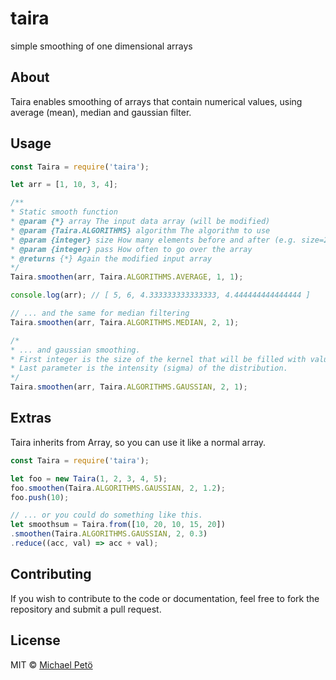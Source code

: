 # taira
simple smoothing of one dimensional arrays

## About
Taira enables smoothing of arrays that contain numerical values, using average (mean), median and gaussian filter.

## Usage
``` javascript
const Taira = require('taira');

let arr = [1, 10, 3, 4];

/**
* Static smooth function
* @param {*} array The input data array (will be modified)
* @param {Taira.ALGORITHMS} algorithm The algorithm to use 
* @param {integer} size How many elements before and after (e.g. size=2, means a kernel of 2*size+1)
* @param {integer} pass How often to go over the array
* @returns {*} Again the modified input array
*/
Taira.smoothen(arr, Taira.ALGORITHMS.AVERAGE, 1, 1);

console.log(arr); // [ 5, 6, 4.333333333333333, 4.444444444444444 ]

// ... and the same for median filtering
Taira.smoothen(arr, Taira.ALGORITHMS.MEDIAN, 2, 1);

/*
* ... and gaussian smoothing.
* First integer is the size of the kernel that will be filled with values from a Gaussian distribution.
* Last parameter is the intensity (sigma) of the distribution.
*/
Taira.smoothen(arr, Taira.ALGORITHMS.GAUSSIAN, 2, 1);
```

## Extras

Taira inherits from Array, so you can use it like a normal array.
``` javascript
const Taira = require('taira');

let foo = new Taira(1, 2, 3, 4, 5);
foo.smoothen(Taira.ALGORITHMS.GAUSSIAN, 2, 1.2);
foo.push(10);

// ... or you could do something like this.
let smoothsum = Taira.from([10, 20, 10, 15, 20])
.smoothen(Taira.ALGORITHMS.GAUSSIAN, 2, 0.3)
.reduce((acc, val) => acc + val);
```

## Contributing
If you wish to contribute to the code or documentation, feel free to fork the repository and submit a pull request.

## License
MIT © [Michael Petö](https://github.com/petoem)